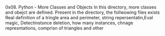 0x08. Python - More Classes and Objects
In this directory, more classes and obejct are defined. Present in the directory, the follwowing files exists Real definition of a tringle
area and perimeter, string repersentatin,Eval magic, Detectinstsnce deletion, how many instances, chnage represntations, comprisn of triangles and other
